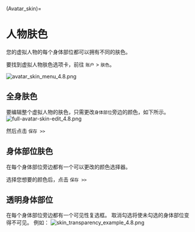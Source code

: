(Avatar_skin)=
# 人物肤色
您的虚拟人物的每个身体部位都可以拥有不同的肤色。

要找到虚拟人物肤色选项卡，前往 `账户` > `肤色`。

![avatar_skin_menu_4.8.png](https://wiki.cryptovoxels.com/avatar_skin_menu_4.8.png)
## 全身肤色
要编辑整个虚拟人物的肤色，只需更改`身体部位`旁边的颜色，如下所示。
![full-avatar-skin-edit_4.8.png](https://wiki.cryptovoxels.com/full-avatar-skin-edit_4.8.png)

然后点击 `保存 >>`

## 身体部位肤色

在每个身体部位旁边都有一个可以更改的颜色选择器。

选择您想要的颜色后，点击 `保存 >>`

## 透明身体部位
在每个身体部位旁边都有一个可见性复选框。
取消勾选将使未勾选的身体部位变得不可见。
例如：
![skin_transparency_example_4.8.png](https://wiki.cryptovoxels.com/skin_transparency_example_4.8.png)